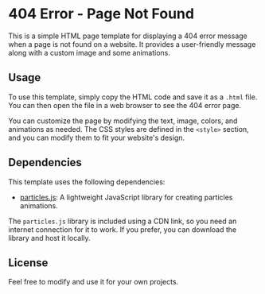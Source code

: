 # 404 Error - Page Not Found

This is a simple HTML page template for displaying a 404 error message when a page is not found on a website. It provides a user-friendly message along with a custom image and some animations.

## Usage

To use this template, simply copy the HTML code and save it as a `.html` file. You can then open the file in a web browser to see the 404 error page.

You can customize the page by modifying the text, image, colors, and animations as needed. The CSS styles are defined in the `<style>` section, and you can modify them to fit your website's design.

## Dependencies

This template uses the following dependencies:

- [particles.js](https://vincentgarreau.com/particles.js/): A lightweight JavaScript library for creating particles animations.

The `particles.js` library is included using a CDN link, so you need an internet connection for it to work. If you prefer, you can download the library and host it locally.

## License

Feel free to modify and use it for your own projects.
